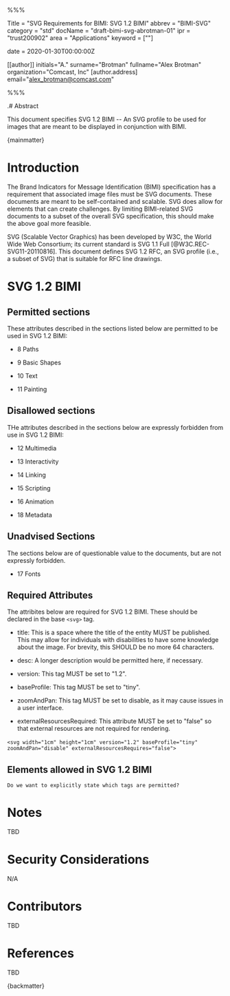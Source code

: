 %%%

   Title = "SVG Requirements for BIMI: SVG 1.2 BIMI"
   abbrev = "BIMI-SVG"
   category = "std"
   docName = "draft-bimi-svg-abrotman-01"
   ipr = "trust200902"
   area = "Applications"
   keyword = [""]

   date = 2020-01-30T00:00:00Z
   
   [[author]]
   initials="A."
   surname="Brotman"
   fullname="Alex Brotman"
   organization="Comcast, Inc"
     [author.address]
     email="alex_brotman@comcast.com"

%%%


.# Abstract

This document specifies SVG 1.2 BIMI -- An SVG profile to be used for
images that are meant to be displayed in conjunction with BIMI.

{mainmatter}

# Introduction

The Brand Indicators for Message Identification (BIMI) specification has 
a requirement that associated image files must be SVG documents. These
documents are meant to be self-contained and scalable.  SVG does allow
for elements that can create challenges.  By limiting BIMI-related SVG
documents to a subset of the overall SVG specification, this should make
the above goal more feasible.

SVG (Scalable Vector Graphics) has been developed by W3C, the World
Wide Web Consortium; its current standard is SVG 1.1 Full
[@W3C.REC-SVG11-20110816].  This document defines SVG 1.2 RFC, an SVG
profile (i.e., a subset of SVG) that is suitable for RFC line
drawings.

# SVG 1.2 BIMI

## Permitted sections

These attributes described in the sections listed below are permitted
to be used in SVG 1.2 BIMI:

* 8 Paths

* 9 Basic Shapes

* 10 Text

* 11 Painting 

## Disallowed sections

THe attributes described in the sections below are expressly
forbidden from use in SVG 1.2 BIMI:

* 12 Multimedia

* 13 Interactivity

* 14 Linking

* 15 Scripting

* 16 Animation

* 18 Metadata

## Unadvised Sections

The sections below are of questionable value to the documents, but
are not expressly forbidden.

* 17 Fonts

## Required Attributes

The attribites below are required for SVG 1.2 BIMI.  These should be declared
in the base `<svg>` tag.

* title: This is a space where the title of the entity MUST be
  published. This may allow for individuals with disabilities 
  to have some knowledge about the image. For brevity, this SHOULD 
  be no more 64 characters.
 
* desc: A longer description would be permitted here, if necessary.

* version: This tag MUST be set to "1.2".

* baseProfile: This tag MUST be set to "tiny".

* zoomAndPan: This tag MUST be set to disable, as it may cause issues in
 a user interface.

* externalResourcesRequired: This attribute MUST be set to "false" so that
 external resources are not required for rendering.

`<svg width="1cm" height="1cm" version="1.2" baseProfile="tiny" `
`         zoomAndPan="disable" externalResourcesRequires="false">`

## Elements allowed in SVG 1.2 BIMI

```Do we want to explicitly state which tags are permitted?```

# Notes

TBD

# Security Considerations

N/A

# Contributors

TBD

# References

TBD

{backmatter}
